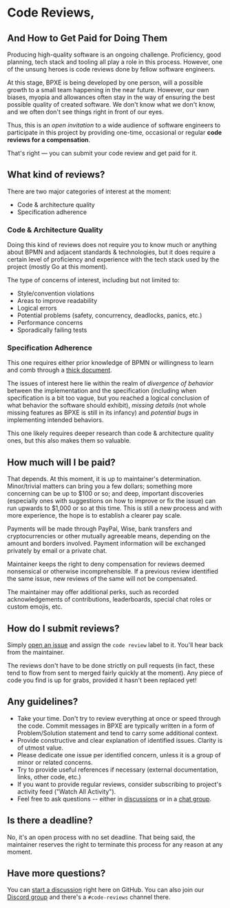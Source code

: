 # Code Reviews,
## And How to Get Paid for Doing Them

Producing high-quality software is an ongoing challenge. Proficiency,
good planning, tech stack and tooling all play a role in this process. However,
one of the unsung heroes is code reviews done by fellow software
engineers.

At this stage, BPXE is being developed by one person, will a possible
growth to a small team happening in the near future. However, our own biases,
myopia and allowances often stay in the way of ensuring the best possible
quality of created software. We don't know what we don't know, and we
often don't see things right in front of our eyes.

Thus, this is an *open invitation* to a wide audience of software engineers
to participate in this project by providing one-time, occasional or regular
**code reviews for a compensation**.

That's right — you can submit your code review and get paid for it.

## What kind of reviews?

There are two major categories of interest at the moment:

* Code & architecture quality
* Specification adherence

### Code & Architecture Quality

Doing this kind of reviews does not require you to know much or anything
about BPMN and adjacent standards & technologies, but it does require a certain
level of proficiency and experience with the tech stack used by the project
(mostly Go at this moment).

The type of concerns of interest, including but not limited to:

* Style/convention violations
* Areas to improve readability
* Logical errors
* Potential problems (safety, concurrency, deadlocks, panics, etc.)  
* Performance concerns
* Sporadically failing tests

### Specification Adherence

This one requires either prior knowledge of BPMN or willingness to learn
and comb through a [thick document](https://www.omg.org/spec/BPMN/2.0/PDF).

The issues of interest here lie within the realm of *divergence of behavior*
between the implementation and the specification (including when specification
is a bit too vague, but you reached a logical conclusion of what behavior
the software should exhibit), *missing details* (not whole missing features
as BPXE is still in its infancy) and *potential bugs* in implementing
intended behaviors.

This one likely requires deeper research than code & architecture quality
ones, but this also makes them so valuable.

## How much will I be paid?

That depends. At this moment, it is up to maintainer's determination. Minor/trivial
matters can bring you  a few dollars; something more concerning can be up to $100 or so;
and deep, important discoveries (especially ones with suggestions on how to improve or
fix the issue) can run upwards to $1,000 or so at this time. This is still a new process and
with more experience, the hope is to establish a clearer pay scale.

Payments will be made through PayPal, Wise, bank transfers and cryptocurrencies or
other mutually agreeable means, depending on the amount and borders involved. Payment
information will be exchanged privately by email or a private chat.

Maintainer keeps the right to deny compensation for reviews deemed nonsensical
or otherwise incomprehensible. If a previous review identified the same issue,
new reviews of the same will not be compensated.

The maintainer may offer additional perks, such
as recorded acknowledgements of contributions, leaderboards,
special chat roles or custom emojis, etc.

## How do I submit reviews?

Simply [open an issue](https://github.com/bpxe/bpxe/issues/new) and
assign the `code review` label to it. You'll hear back from the maintainer.

The reviews don't have to be done strictly on pull requests (in fact, these
tend to flow from sent to merged fairly quickly at the moment). Any piece
of code you find is up for grabs, provided it hasn't been replaced yet!

## Any guidelines?

* Take your time. Don't try to review everything at once or speed through
  the code. Commit messages in BPXE are typically written in a form of
  Problem/Solution statement and tend to carry some additional context.
* Provide constructive and clear explanation of identified issues. Clarity is
  of utmost value.
* Please dedicate one issue per identified concern, unless it is a group of
  minor or related concerns.
* Try to provide useful references if necessary (external documentation, links, other code, etc.)  
* If you want to provide regular reviews, consider subscribing to project's
  activity feed ("Watch All Activity").
* Feel free to ask questions -- either in [discussions](https://github.com/bpxe/bpxe/discussions/categories/code-reviews)
  or in a [chat group](https://discord.gg/yYWPnEb4FK).
  
## Is there a deadline?

No, it's an open process with no set deadline. That being said, the maintainer
reserves the right to terminate this process for any reason at any moment.

## Have more questions?

You can [start a discussion](https://github.com/bpxe/bpxe/discussions/categories/code-reviews)
right here on GitHub. You can also join our [Discord group](https://discord.gg/yYWPnEb4FK) and there's a
`#code-reviews` channel there. 